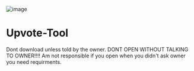 ![image](https://github.com/user-attachments/assets/7e4e8c2d-7264-4a16-a635-56d7e1f260b0)

# Upvote-Tool
Dont download unless told by the owner. 
DONT OPEN WITHOUT TALKING TO OWNER!!!! 
Am not responsible if you open when you didn't ask owner you need requirments.
